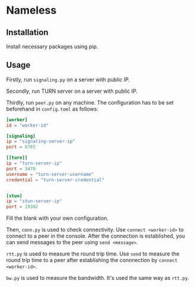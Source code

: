 # Nameless

## Installation

Install necessary packages using pip.

## Usage

Firstly, run `signaling.py` on a server with public IP.

Secondly, run TURN server on a server with public IP.

Thirdly, run `peer.py` on any machine. The configuration has to be set beforehand in `config.toml` as follows:

```toml
[worker]
id = "worker-id"

[signaling]
ip = "signaling-server-ip"
port = 8765

[[turn]]
ip = "turn-server-ip"
port = 3478
username = "turn-server-username"
credential = "turn-server-credential"


[stun]
ip = "stun-server-ip"
port = 19302
```

Fill the blank with your own configuration.

Then, `conn.py` is used to check connectivity. Use `connect <worker-id>` to connect to a peer in the console. After the connection is established, you can send messages to the peer using `send <message>`.

`rtt.py` is used to measure the round trip time. Use `send` to measure the round trip time to a peer after establishing the connnection by `connect <worker-id>`.

`bw.py` is used to measure the bandwidth. It's used the same way as `rtt.py`.
